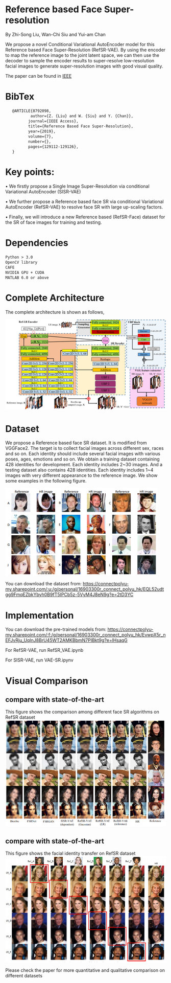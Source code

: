 # Reference based Face Super-resolution

By Zhi-Song Liu, Wan-Chi Siu and Yui-am Chan

We propose a novel Conditional Variational AutoEncoder model for this Reference based Face Super-Resolution (RefSR-VAE). By using the encoder to map the reference image to the joint latent space, we can then use the decoder to sample the encoder results to super-resolve low-resolution facial images to generate super-resolution images with good visual quality.

The paper can be found in [IEEE](https://ieeexplore.ieee.org/abstract/document/8792098)

# BibTex
       @ARTICLE{8792098,  
               author={Z. {Liu} and W. {Siu} and Y. {Chan}},  
              journal={IEEE Access},   
              title={Reference Based Face Super-Resolution},   
              year={2019},  
              volume={7},  
              number={},  
              pages={129112-129126},
       }
        
# Key points:

• We firstly propose a Single Image Super-Resolution via conditional Variational AutoEncoder (SISR-VAE) 

• We further propose a Reference based face SR via conditional Variational AutoEncoder (RefSR-VAE) to resolve face SR with large up-scaling factors. 

• Finally, we will introduce a new Reference based (RefSR-Face) dataset for the SR of face images for training and testing. 

# Dependencies
    Python > 3.0
    OpenCV library
    CAFE
    NVIDIA GPU + CUDA
    MATLAB 6.0 or above

# Complete Architecture
The complete architecture is shown as follows,

![structure](/figures/fig3.png)

# Dataset
We propose a Reference based face SR dataset. It is modified from VGGFace2. The target is to collect facial images across different sex, races and so on. Each identity should include several facial images with various poses, ages, emotions and so on. We obtain a training dataset containing 428 identities for development. Each identity includes 2~30 images. And a testing dataset also contains 428 identities. Each identity includes 1~4 images with very different appearance to the reference image. We show some examples in the following figure.

![sample](/figures/sample.PNG)

You can download the dataset from:
https://connectpolyu-my.sharepoint.com/:u:/g/personal/16903300r_connect_polyu_hk/EQL52udtgg9FmqEZbkYbyh0B9fT5IPCb5z-5VyM4J8eN9g?e=2tD3YC

# Implementation
You can download the pre-trained models from:
https://connectpolyu-my.sharepoint.com/:f:/g/personal/16903300r_connect_polyu_hk/EvwpX5r_nEFJvRju_UqlnJ8BrU45WT2AMKBbmN7PIBkt9g?e=lHsaqG


For RefSR-VAE, 
run RefSR_VAE.ipynb

For SISR-VAE,
run VAE-SR.ipynv

# Visual Comparison

## compare with state-of-the-art
This figure shows the comparison among different face SR algorithms on RefSR dataset
![figure1](/figures/compare_1.PNG)

## compare with state-of-the-art
This figure shows the facial identity transfer on RefSR dataset
![figure2](/figures/compare_2.PNG)

Please check the paper for more quantitative and qualitative comparison on different datasets
